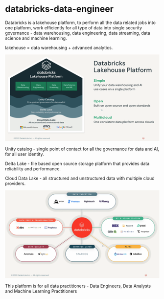 # databricks-data-engineer

Databricks is a lakehouse platform, to perform all the data related jobs into one platform, work efficiently for all type of data into single security governance - data warehousing, data engineering, data streaming, data science and machine learning.

lakehouse = data warehousing + advanced analytics.

![alt text](images/image.png)

Unity catalog - single point of contact for all the governance for data and AI, for all user identity.

Delta Lake - file based open source storage platform that provides data reliability and performance.

Cloud Data Lake - all structured and unstructured data with multiple cloud providers.

![alt text](images/image-1.png)

This platform is for all data practitioners - Data Engineers, Data Analysts and Machine Learning Practitioners
